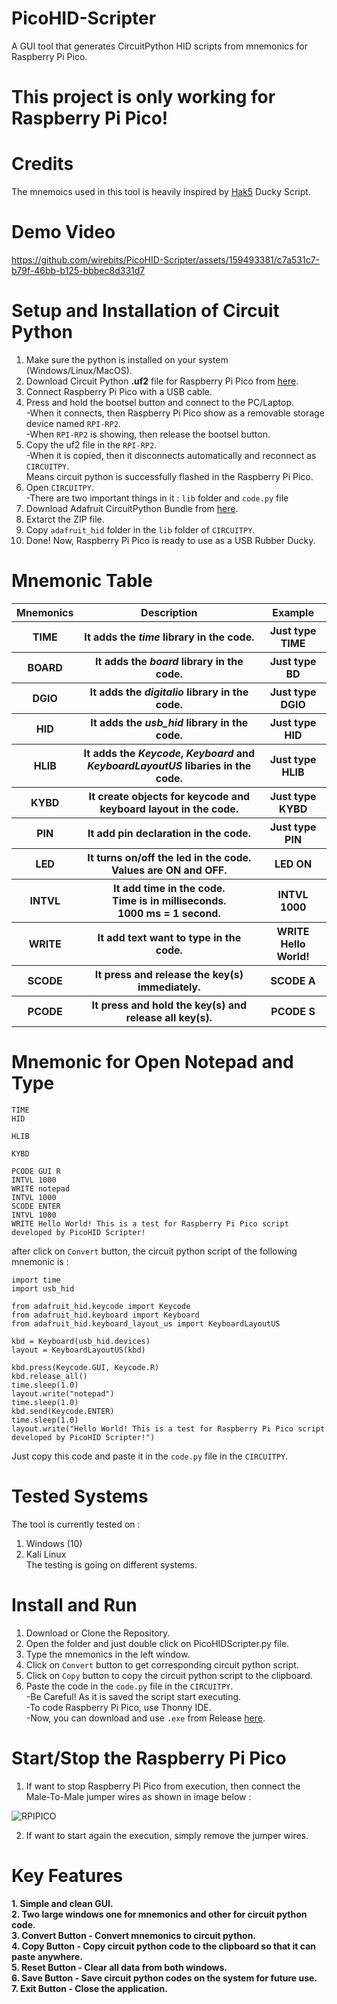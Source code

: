 # PicoHID-Scripter
A GUI tool that generates CircuitPython HID scripts from mnemonics for Raspberry Pi Pico.

# This project is only working for Raspberry Pi Pico!

# Credits
The mnemoics used in this tool is heavily inspired by <a href="https://github.com/hak5">Hak5</a> Ducky Script.<br>

# Demo Video

https://github.com/wirebits/PicoHID-Scripter/assets/159493381/c7a531c7-b79f-46bb-b125-bbbec8d331d7

# Setup and Installation of Circuit Python
1. Make sure the python is installed on your system (Windows/Linux/MacOS).<br>
2. Download Circuit Python <b>.uf2</b> file for Raspberry Pi Pico from <a href="https://downloads.circuitpython.org/bin/raspberry_pi_pico/en_US/adafruit-circuitpython-raspberry_pi_pico-en_US-8.2.10.uf2">here</a>.<br>
3. Connect Raspberry Pi Pico with a USB cable.<br>
4. Press and hold the bootsel button and connect to the PC/Laptop.<br>
-When it connects, then Raspberry Pi Pico show as a removable storage device named ```RPI-RP2```.<br>
-When ```RPI-RP2``` is showing, then release the bootsel button.<br>
5. Copy the uf2 file in the ```RPI-RP2```.<br>
-When it is copied, then it disconnects automatically and reconnect as ```CIRCUITPY```.<br>
Means circuit python is successfully flashed in the Raspberry Pi Pico.
6. Open ```CIRCUITPY```.<br>
-There are two important things in it : ```lib``` folder and ```code.py``` file<br>
7. Download Adafruit CircuitPython Bundle from <a href="https://github.com/adafruit/Adafruit_CircuitPython_Bundle/releases/download/20240301/adafruit-circuitpython-bundle-8.x-mpy-20240301.zip">here</a>.<br>
8. Extarct the ZIP file.<br>
9. Copy ```adafruit_hid``` folder in the ```lib``` folder of ```CIRCUITPY```.<br>
10. Done! Now, Raspberry Pi Pico is ready to use as a USB Rubber Ducky.

# Mnemonic Table
<table>
 <tr>
  <th>Mnemonics</th>
  <th>Description</th>
  <th>Example</th>
 </tr>
 <tr>
  <th>TIME</th>
  <th>It adds the <i>time</i> library in the code.</th>
  <th>Just type TIME</th>
 </tr>
 <tr>
  <th>BOARD</th>
  <th>It adds the <i>board</i> library in the code.</th>
  <th>Just type BD</th>
 </tr>
 <tr>
  <th>DGIO</th>
  <th>It adds the <i>digitalio</i> library in the code.</th>
  <th>Just type DGIO</th>
 </tr>
 <tr>
  <th>HID</th>
  <th>It adds the <i>usb_hid</i> library in the code.</th>
  <th>Just type HID</th>
 </tr>
 <tr>
  <th>HLIB</th>
  <th>It adds the <i>Keycode</i>, <i>Keyboard</i> and <i>KeyboardLayoutUS</i> libaries in the code.</th>
  <th>Just type HLIB</th>
 </tr>
 <tr>
  <th>KYBD</th>
  <th>It create objects for keycode and keyboard layout in the code.</th>
  <th>Just type KYBD</th>
 </tr>
 <tr>
  <th>PIN</th>
  <th>It add pin declaration in the code.</th>
  <th>Just type PIN</th>
 </tr>
 <tr>
  <th>LED</th>
  <th>It turns on/off the led in the code.<br>Values are ON and OFF.</th>
  <th>LED ON</th>
 </tr>
 <tr>
  <th>INTVL</th>
  <th>It add time in the code.<br>Time is in milliseconds.<br>1000 ms = 1 second.</th>
  <th>INTVL 1000</th>
 </tr>
 <tr>
  <th>WRITE</th>
  <th>It add text want to type in the code.</th>
  <th>WRITE Hello World!</th>
 </tr>
 <tr>
  <th>SCODE</th>
  <th>It press and release the key(s) immediately.</th>
  <th>SCODE A</th>
 </tr>
 <tr>
  <th>PCODE</th>
  <th>It press and hold the key(s) and release all key(s).</th>
  <th>PCODE S</th>
 </tr>
</table>

# Mnemonic for Open Notepad and Type

```
TIME
HID

HLIB

KYBD

PCODE GUI R
INTVL 1000
WRITE notepad
INTVL 1000
SCODE ENTER
INTVL 1000
WRITE Hello World! This is a test for Raspberry Pi Pico script developed by PicoHID Scripter!
```
after click on ```Convert``` button, the circuit python script of the following mnemonic is :<br>

```
import time
import usb_hid

from adafruit_hid.keycode import Keycode
from adafruit_hid.keyboard import Keyboard
from adafruit_hid.keyboard_layout_us import KeyboardLayoutUS

kbd = Keyboard(usb_hid.devices)
layout = KeyboardLayoutUS(kbd)

kbd.press(Keycode.GUI, Keycode.R)
kbd.release_all()
time.sleep(1.0)
layout.write("notepad")
time.sleep(1.0)
kbd.send(Keycode.ENTER)
time.sleep(1.0)
layout.write("Hello World! This is a test for Raspberry Pi Pico script developed by PicoHID Scripter!")
```
Just copy this code and paste it in the ```code.py``` file in the ```CIRCUITPY```.<br>
# Tested Systems
The tool is currently tested on : <br>
1. Windows (10)<br>
2. Kali Linux<br>
The testing is going on different systems.

# Install and Run
1. Download or Clone the Repository.<br>
2. Open the folder and just double click on PicoHIDScripter.py file.<br>
3. Type the mnemonics in the left window.<br>
4. Click on ```Convert``` button to get corresponding circuit python script.<br>
5. Click on ```Copy``` button to copy the circuit python script to the clipboard.<br>
6. Paste the code in the ```code.py``` file in the ```CIRCUITPY```.<br>
-Be Careful! As it is saved the script start executing.<br>
-To code Raspberry Pi Pico, use Thonny IDE.<br>
-Now, you can download and use ```.exe``` from Release <a href="https://github.com/wirebits/PicoHID-Scripter/releases/download/raspberry-pi-pico-hid/PicoHIDScripter.exe">here</a>.

# Start/Stop the Raspberry Pi Pico
1. If want to stop Raspberry Pi Pico from execution, then connect the Male-To-Male jumper wires as shown in image below : <br>

![RPIPICO](https://github.com/wirebits/PicoHID-Scripter/assets/159493381/1be784c2-cc24-48e0-baa8-d3b94bc7646e)

2. If want to start again the execution, simply remove the jumper wires.
<h1>Key Features</h1>
<b>1. Simple and clean GUI.</b><br>
<b>2. Two large windows one for mnemonics and other for circuit python code.</b><br>
<b>3. Convert Button - Convert mnemonics to circuit python.</b><br>
<b>4. Copy Button - Copy circuit python code to the clipboard so that it can paste anywhere.</b><br>
<b>5. Reset Button - Clear all data from both windows.</b><br>
<b>6. Save Button - Save circuit python codes on the system for future use.</b><br>
<b>7. Exit Button - Close the application.</b><br>
